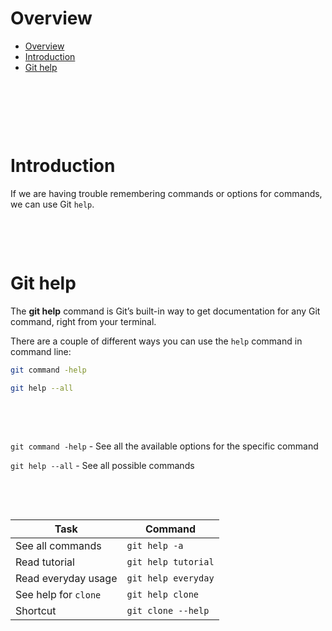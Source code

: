 # Overview

- [Overview](#overview)
- [Introduction](#introduction)
- [Git help](#git-help)

&nbsp;

&nbsp;

&nbsp;

# Introduction

If we are having trouble remembering commands or options for commands, we can use Git `help`.

&nbsp;

&nbsp;

# Git help

The **git help** command is Git’s built-in way to get documentation for any Git command, right from your terminal.

There are a couple of different ways you can use the `help` command in command line:

```bash
git command -help
```

```bash
git help --all
```

&nbsp;

&nbsp;

`git command -help` - See all the available options for the specific command

`git help --all` - See all possible commands

&nbsp;

&nbsp;

| Task                 | Command             |
| -------------------- | ------------------- |
| See all commands     | `git help -a`       |
| Read tutorial        | `git help tutorial` |
| Read everyday usage  | `git help everyday` |
| See help for `clone` | `git help clone`    |
| Shortcut             | `git clone --help`  |
